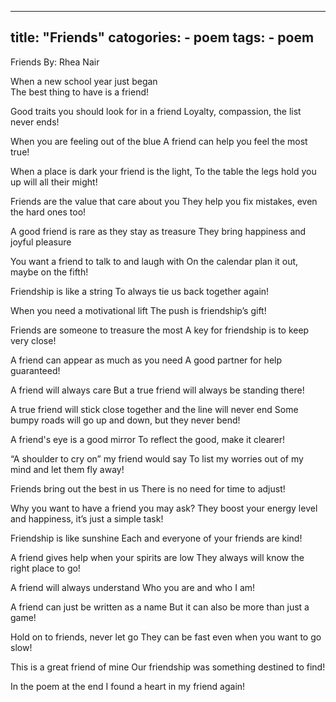 
---
title: "Friends"
catogories:
    - poem
tags:
    - poem
---
Friends
By: Rhea Nair

When a new school year just began  
The best thing to have is a friend!

Good traits you should look for in a friend
Loyalty, compassion, the list never ends!

When you are feeling out of the blue 
A friend can help you feel the most true!

When a place is dark your friend is the light,
To the table the legs hold you up will all their might!

Friends are the value that care about you 
They help you fix mistakes, even the hard ones too!

A good friend is rare as they stay as treasure
They bring happiness and joyful pleasure

You want a friend to talk to and laugh with
On the calendar plan it out, maybe on the fifth!

Friendship is like a string
To always tie us back together again!

When you need a motivational lift
The push is friendship’s gift!

Friends are someone to treasure the most 
A key for friendship is to keep very close!

A friend can appear as much as you need
A good partner for help guaranteed!



A friend will always care
But a true friend will always be standing there!

A true friend will stick close together and the line will never end
Some bumpy roads will go up and down, but they never bend!

A friend's eye is a good mirror 
To reflect the good, make it clearer!

“A shoulder to cry on” my friend would say
To list my worries out of my mind and let them fly away!

Friends bring out the best in us 
There is no need for time to adjust! 

Why you want to have a friend you may ask?
They boost your energy level and happiness, it’s just a simple task! 

Friendship is like sunshine
Each and everyone of your friends are kind!

A friend gives help when your spirits are low 
They always will know the right place to go!

A friend will always understand 
Who you are and who I am!

A friend can just be written as a name
But it can also be more than just a game!

Hold on to friends, never let go
They can be fast even when you want to go slow!

This is a great friend of mine 
Our friendship was something destined to find!

In the poem at the end
I found a heart in my friend again!

